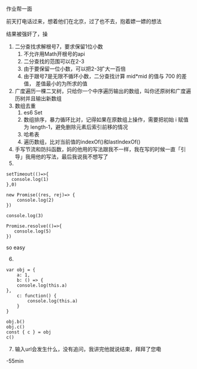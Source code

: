 作业帮一面

前天打电话过来，想着他们在北京，过了也不去，抱着嫖一嫖的想法

结果被强奸了，操

1. 二分查找求解根号7，要求保留1位小数
    1. 不允许用Math开根号的api
    2. 二分查找的范围可以在2-3
    3. 由于要保留一位小数，可以把2-3扩大一百倍
    4. 由于跟号7是无限不循环小数，二分查找计算 mid*mid 的值与 700 的差值， 差值最小的为所求的值
2. 广度遍历一棵二叉树，只给你一个中序遍历输出的数组，叫你还原树和广度遍历树并且输出新数组
3. 数组去重
    1. es6 Set
    2. 数组排序，暴力循环比对，记得如果在原数组上操作，需要把初始 i 赋值为 length-1，避免删除元素后索引前移的情况
    3. 哈希表
    4. 遍历数组，比对当前值的indexOf()和lastIndexOf()
4. 手写节流和防抖函数，妈的他用的写法跟我不一样，我在写的时候一直「引导」我用他的写法，最后我说我不想写了
5. 

```
setTimeout(()=>{
  console.log(1)
},0)

new Promise((res, rej)=> {
    console.log(2)
})

console.log(3)

Promise.resolve(()=>{
   console.log(5)                
})

```

so easy

6. 

```
var obj = {
    a: 1,
    b: () => {
    console.log(this.a)
},
    c: function() {
        console.log(this.a)
    }
}

obj.b()
obj.c()
const { c } = obj
c()

```

7. 输入url会发生什么，没有追问，我讲完他就说结束，拜拜了您嘞

-55min
